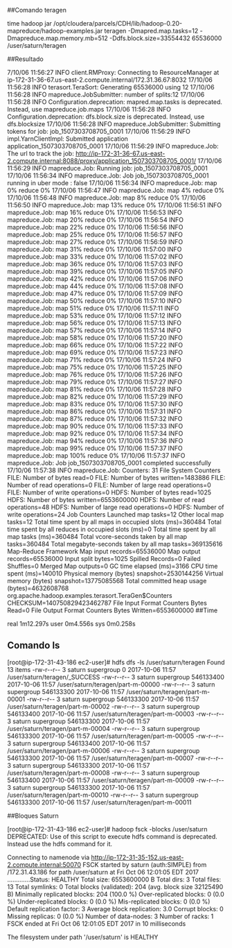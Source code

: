##Comando teragen

time hadoop jar /opt/cloudera/parcels/CDH/lib/hadoop-0.20-mapreduce/hadoop-examples.jar teragen -Dmapred.map.tasks=12 -Dmapreduce.map.memory.mb=512 -Ddfs.block.size=33554432 65536000  /user/saturn/teragen

##Resultado

7/10/06 11:56:27 INFO client.RMProxy: Connecting to ResourceManager at ip-172-31-36-67.us-east-2.compute.internal/172.31.36.67:8032
17/10/06 11:56:28 INFO terasort.TeraSort: Generating 65536000 using 12
17/10/06 11:56:28 INFO mapreduce.JobSubmitter: number of splits:12
17/10/06 11:56:28 INFO Configuration.deprecation: mapred.map.tasks is deprecated. Instead, use mapreduce.job.maps
17/10/06 11:56:28 INFO Configuration.deprecation: dfs.block.size is deprecated. Instead, use dfs.blocksize
17/10/06 11:56:28 INFO mapreduce.JobSubmitter: Submitting tokens for job: job_1507303708705_0001
17/10/06 11:56:29 INFO impl.YarnClientImpl: Submitted application application_1507303708705_0001
17/10/06 11:56:29 INFO mapreduce.Job: The url to track the job: http://ip-172-31-36-67.us-east-2.compute.internal:8088/proxy/application_1507303708705_0001/
17/10/06 11:56:29 INFO mapreduce.Job: Running job: job_1507303708705_0001
17/10/06 11:56:34 INFO mapreduce.Job: Job job_1507303708705_0001 running in uber mode : false
17/10/06 11:56:34 INFO mapreduce.Job:  map 0% reduce 0%
17/10/06 11:56:47 INFO mapreduce.Job:  map 4% reduce 0%
17/10/06 11:56:48 INFO mapreduce.Job:  map 8% reduce 0%
17/10/06 11:56:50 INFO mapreduce.Job:  map 13% reduce 0%
17/10/06 11:56:51 INFO mapreduce.Job:  map 16% reduce 0%
17/10/06 11:56:53 INFO mapreduce.Job:  map 20% reduce 0%
17/10/06 11:56:54 INFO mapreduce.Job:  map 22% reduce 0%
17/10/06 11:56:56 INFO mapreduce.Job:  map 25% reduce 0%
17/10/06 11:56:57 INFO mapreduce.Job:  map 27% reduce 0%
17/10/06 11:56:59 INFO mapreduce.Job:  map 31% reduce 0%
17/10/06 11:57:00 INFO mapreduce.Job:  map 33% reduce 0%
17/10/06 11:57:02 INFO mapreduce.Job:  map 36% reduce 0%
17/10/06 11:57:03 INFO mapreduce.Job:  map 39% reduce 0%
17/10/06 11:57:05 INFO mapreduce.Job:  map 42% reduce 0%
17/10/06 11:57:06 INFO mapreduce.Job:  map 44% reduce 0%
17/10/06 11:57:08 INFO mapreduce.Job:  map 47% reduce 0%
17/10/06 11:57:09 INFO mapreduce.Job:  map 50% reduce 0%
17/10/06 11:57:10 INFO mapreduce.Job:  map 51% reduce 0%
17/10/06 11:57:11 INFO mapreduce.Job:  map 53% reduce 0%
17/10/06 11:57:12 INFO mapreduce.Job:  map 56% reduce 0%
17/10/06 11:57:13 INFO mapreduce.Job:  map 57% reduce 0%
17/10/06 11:57:14 INFO mapreduce.Job:  map 58% reduce 0%
17/10/06 11:57:20 INFO mapreduce.Job:  map 66% reduce 0%
17/10/06 11:57:22 INFO mapreduce.Job:  map 69% reduce 0%
17/10/06 11:57:23 INFO mapreduce.Job:  map 71% reduce 0%
17/10/06 11:57:24 INFO mapreduce.Job:  map 75% reduce 0%
17/10/06 11:57:25 INFO mapreduce.Job:  map 76% reduce 0%
17/10/06 11:57:26 INFO mapreduce.Job:  map 79% reduce 0%
17/10/06 11:57:27 INFO mapreduce.Job:  map 81% reduce 0%
17/10/06 11:57:28 INFO mapreduce.Job:  map 82% reduce 0%
17/10/06 11:57:29 INFO mapreduce.Job:  map 83% reduce 0%
17/10/06 11:57:30 INFO mapreduce.Job:  map 86% reduce 0%
17/10/06 11:57:31 INFO mapreduce.Job:  map 87% reduce 0%
17/10/06 11:57:32 INFO mapreduce.Job:  map 90% reduce 0%
17/10/06 11:57:33 INFO mapreduce.Job:  map 92% reduce 0%
17/10/06 11:57:34 INFO mapreduce.Job:  map 94% reduce 0%
17/10/06 11:57:36 INFO mapreduce.Job:  map 99% reduce 0%
17/10/06 11:57:37 INFO mapreduce.Job:  map 100% reduce 0%
17/10/06 11:57:37 INFO mapreduce.Job: Job job_1507303708705_0001 completed successfully
17/10/06 11:57:38 INFO mapreduce.Job: Counters: 31
        File System Counters
                FILE: Number of bytes read=0
                FILE: Number of bytes written=1483886
                FILE: Number of read operations=0
                FILE: Number of large read operations=0
                FILE: Number of write operations=0
                HDFS: Number of bytes read=1025
                HDFS: Number of bytes written=6553600000
                HDFS: Number of read operations=48
                HDFS: Number of large read operations=0
                HDFS: Number of write operations=24
        Job Counters
                Launched map tasks=12
                Other local map tasks=12
                Total time spent by all maps in occupied slots (ms)=360484
                Total time spent by all reduces in occupied slots (ms)=0
                Total time spent by all map tasks (ms)=360484
                Total vcore-seconds taken by all map tasks=360484
                Total megabyte-seconds taken by all map tasks=369135616
        Map-Reduce Framework
                Map input records=65536000
                Map output records=65536000
                Input split bytes=1025
                Spilled Records=0
                Failed Shuffles=0
                Merged Map outputs=0
                GC time elapsed (ms)=3166
                CPU time spent (ms)=140010
                Physical memory (bytes) snapshot=2530144256
                Virtual memory (bytes) snapshot=13775085568
                Total committed heap usage (bytes)=4632608768
        org.apache.hadoop.examples.terasort.TeraGen$Counters
                CHECKSUM=140750829423462787
        File Input Format Counters
                Bytes Read=0
        File Output Format Counters
                Bytes Written=6553600000
##Time

real    1m12.297s
user    0m4.556s
sys     0m0.258s


## Comando ls

[root@ip-172-31-43-186 ec2-user]# hdfs dfs -ls /user/saturn/teragen
Found 13 items
-rw-r--r--   3 saturn supergroup          0 2017-10-06 11:57 /user/saturn/teragen/_SUCCESS
-rw-r--r--   3 saturn supergroup  546133400 2017-10-06 11:57 /user/saturn/teragen/part-m-00000
-rw-r--r--   3 saturn supergroup  546133300 2017-10-06 11:57 /user/saturn/teragen/part-m-00001
-rw-r--r--   3 saturn supergroup  546133300 2017-10-06 11:57 /user/saturn/teragen/part-m-00002
-rw-r--r--   3 saturn supergroup  546133400 2017-10-06 11:57 /user/saturn/teragen/part-m-00003
-rw-r--r--   3 saturn supergroup  546133300 2017-10-06 11:57 /user/saturn/teragen/part-m-00004
-rw-r--r--   3 saturn supergroup  546133300 2017-10-06 11:57 /user/saturn/teragen/part-m-00005
-rw-r--r--   3 saturn supergroup  546133400 2017-10-06 11:57 /user/saturn/teragen/part-m-00006
-rw-r--r--   3 saturn supergroup  546133300 2017-10-06 11:57 /user/saturn/teragen/part-m-00007
-rw-r--r--   3 saturn supergroup  546133300 2017-10-06 11:57 /user/saturn/teragen/part-m-00008
-rw-r--r--   3 saturn supergroup  546133400 2017-10-06 11:57 /user/saturn/teragen/part-m-00009
-rw-r--r--   3 saturn supergroup  546133300 2017-10-06 11:57 /user/saturn/teragen/part-m-00010
-rw-r--r--   3 saturn supergroup  546133300 2017-10-06 11:57 /user/saturn/teragen/part-m-00011


##Bloques Saturn

[root@ip-172-31-43-186 ec2-user]# hadoop fsck -blocks /user/saturn
DEPRECATED: Use of this script to execute hdfs command is deprecated.
Instead use the hdfs command for it.

Connecting to namenode via http://ip-172-31-35-152.us-east-2.compute.internal:50070
FSCK started by saturn (auth:SIMPLE) from /172.31.43.186 for path /user/saturn at Fri Oct 06 12:01:05 EDT 2017
.............Status: HEALTHY
 Total size:    6553600000 B
 Total dirs:    3
 Total files:   13
 Total symlinks:                0
 Total blocks (validated):      204 (avg. block size 32125490 B)
 Minimally replicated blocks:   204 (100.0 %)
 Over-replicated blocks:        0 (0.0 %)
 Under-replicated blocks:       0 (0.0 %)
 Mis-replicated blocks:         0 (0.0 %)
 Default replication factor:    3
 Average block replication:     3.0
 Corrupt blocks:                0
 Missing replicas:              0 (0.0 %)
 Number of data-nodes:          3
 Number of racks:               1
FSCK ended at Fri Oct 06 12:01:05 EDT 2017 in 10 milliseconds


The filesystem under path '/user/saturn' is HEALTHY



